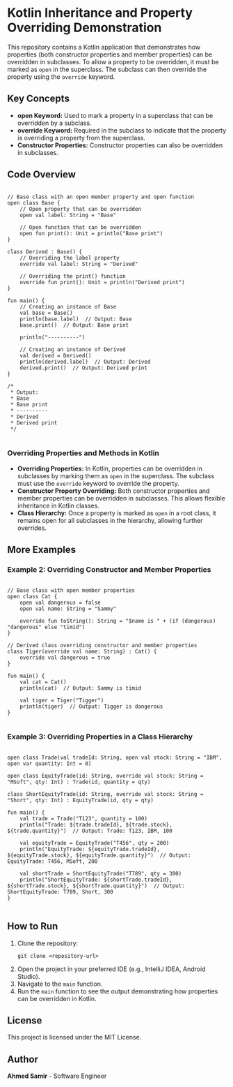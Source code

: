 
<body>

<h1>Kotlin Inheritance and Property Overriding Demonstration</h1>

<p>This repository contains a Kotlin application that demonstrates how properties (both constructor properties and member properties) can be overridden in subclasses. To allow a property to be overridden, it must be marked as <code>open</code> in the superclass. The subclass can then override the property using the <code>override</code> keyword.</p>

<h2>Key Concepts</h2>

<ul>
    <li><strong>open Keyword:</strong> Used to mark a property in a superclass that can be overridden by a subclass.</li>
    <li><strong>override Keyword:</strong> Required in the subclass to indicate that the property is overriding a property from the superclass.</li>
    <li><strong>Constructor Properties:</strong> Constructor properties can also be overridden in subclasses.</li>
</ul>

<h2>Code Overview</h2>

<pre>
<code>
// Base class with an open member property and open function
open class Base {
    // Open property that can be overridden
    open val label: String = "Base"

    // Open function that can be overridden
    open fun print(): Unit = println("Base print")
}

class Derived : Base() {
    // Overriding the label property
    override val label: String = "Derived"

    // Overriding the print() function
    override fun print(): Unit = println("Derived print")
}

fun main() {
    // Creating an instance of Base
    val base = Base()
    println(base.label)  // Output: Base
    base.print()  // Output: Base print

    println("----------")

    // Creating an instance of Derived
    val derived = Derived()
    println(derived.label)  // Output: Derived
    derived.print()  // Output: Derived print
}

/*
 * Output:
 * Base
 * Base print
 * ----------
 * Derived
 * Derived print
 */
</code>
</pre>

<h3>Overriding Properties and Methods in Kotlin</h3>

<ul>
    <li><strong>Overriding Properties:</strong> In Kotlin, properties can be overridden in subclasses by marking them as <code>open</code> in the superclass. The subclass must use the <code>override</code> keyword to override the property.</li>
    <li><strong>Constructor Property Overriding:</strong> Both constructor properties and member properties can be overridden in subclasses. This allows flexible inheritance in Kotlin classes.</li>
    <li><strong>Class Hierarchy:</strong> Once a property is marked as <code>open</code> in a root class, it remains open for all subclasses in the hierarchy, allowing further overrides.</li>
</ul>

<h2>More Examples</h2>

<h3>Example 2: Overriding Constructor and Member Properties</h3>

<pre>
<code>
// Base class with open member properties
open class Cat {
    open val dangerous = false
    open val name: String = "Sammy"

    override fun toString(): String = "$name is " + (if (dangerous) "dangerous" else "timid")
}

// Derived class overriding constructor and member properties
class Tiger(override val name: String) : Cat() {
    override val dangerous = true
}

fun main() {
    val cat = Cat()
    println(cat)  // Output: Sammy is timid

    val tiger = Tiger("Tigger")
    println(tiger)  // Output: Tigger is dangerous
}
</code>
</pre>

<h3>Example 3: Overriding Properties in a Class Hierarchy</h3>

<pre>
<code>
open class Trade(val tradeId: String, open val stock: String = "IBM", open var quantity: Int = 0)

open class EquityTrade(id: String, override val stock: String = "MSoft", qty: Int) : Trade(id, quantity = qty)

class ShortEquityTrade(id: String, override val stock: String = "Short", qty: Int) : EquityTrade(id, qty = qty)

fun main() {
    val trade = Trade("T123", quantity = 100)
    println("Trade: ${trade.tradeId}, ${trade.stock}, ${trade.quantity}")  // Output: Trade: T123, IBM, 100

    val equityTrade = EquityTrade("T456", qty = 200)
    println("EquityTrade: ${equityTrade.tradeId}, ${equityTrade.stock}, ${equityTrade.quantity}")  // Output: EquityTrade: T456, MSoft, 200

    val shortTrade = ShortEquityTrade("T789", qty = 300)
    println("ShortEquityTrade: ${shortTrade.tradeId}, ${shortTrade.stock}, ${shortTrade.quantity}")  // Output: ShortEquityTrade: T789, Short, 300
}
</code>
</pre>

<h2>How to Run</h2>

<ol>
    <li>Clone the repository:
        <pre><code>git clone &lt;repository-url&gt;</code></pre>
    </li>
    <li>Open the project in your preferred IDE (e.g., IntelliJ IDEA, Android Studio).</li>
    <li>Navigate to the <code>main</code> function.</li>
    <li>Run the <code>main</code> function to see the output demonstrating how properties can be overridden in Kotlin.</li>
</ol>

<h2>License</h2>

<p>This project is licensed under the MIT License.</p>

<h2>Author</h2>

<p><strong>Ahmed Samir</strong> - Software Engineer</p>

</body>
</html>
